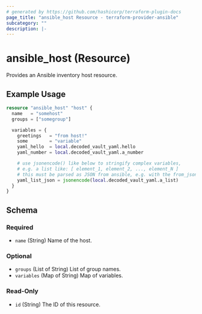 ```yaml
---
# generated by https://github.com/hashicorp/terraform-plugin-docs
page_title: "ansible_host Resource - terraform-provider-ansible"
subcategory: ""
description: |-
---
```


# ansible_host (Resource)

Provides an Ansible inventory host resource.

## Example Usage
```terraform
resource "ansible_host" "host" {
  name   = "somehost"
  groups = ["somegroup"]

  variables = {
    greetings   = "from host!"
    some        = "variable"
    yaml_hello  = local.decoded_vault_yaml.hello
    yaml_number = local.decoded_vault_yaml.a_number

    # use jsonencode() like below to stringify complex variables,
    # e.g. a list like: [ element_1, element_2, ..., element_N ]
    # this must be parsed as JSON from ansible, e.g. with the from_json filter.
    yaml_list_json = jsonencode(local.decoded_vault_yaml.a_list)
  }
}
```

<!-- schema generated by tfplugindocs -->
## Schema

### Required

- `name` (String) Name of the host.

### Optional

- `groups` (List of String) List of group names.
- `variables` (Map of String) Map of variables.

### Read-Only

- `id` (String) The ID of this resource.


